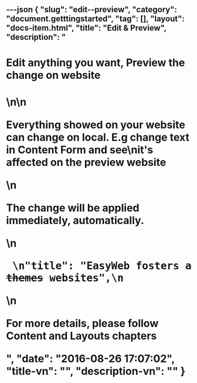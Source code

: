 ---json
{
    "slug": "edit--preview",
    "category": "document.getttingstarted",
    "tag": [],
    "layout": "docs-item.html",
    "title": "Edit & Preview",
    "description": "<h1> Edit anything you want, Preview the change on website <h1>\n\n<p>Everything showed on your website can change on local. E.g change text in Content Form and see\nit's affected on the preview website</p>\n<p>The change will be applied immediately, automatically. </p>\n<pre> \n\"title\": \"EasyWeb fosters a fast, flexible <s>themes</s> websites\",\n</pre>\n<p> For more details, please follow Content and Layouts chapters </p>",
    "date": "2016-08-26 17:07:02",
    "title-vn": "",
    "description-vn": ""
}
---
